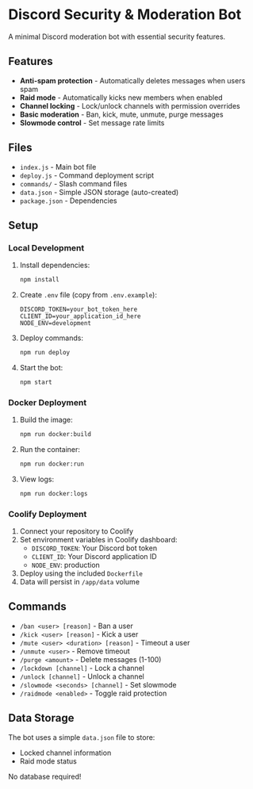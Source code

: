 # Discord Security & Moderation Bot

A minimal Discord moderation bot with essential security features.

## Features

- **Anti-spam protection** - Automatically deletes messages when users spam
- **Raid mode** - Automatically kicks new members when enabled
- **Channel locking** - Lock/unlock channels with permission overrides
- **Basic moderation** - Ban, kick, mute, unmute, purge messages
- **Slowmode control** - Set message rate limits

## Files

- `index.js` - Main bot file
- `deploy.js` - Command deployment script
- `commands/` - Slash command files
- `data.json` - Simple JSON storage (auto-created)
- `package.json` - Dependencies

## Setup

### Local Development

1. Install dependencies:
   ```bash
   npm install
   ```

2. Create `.env` file (copy from `.env.example`):
   ```env
   DISCORD_TOKEN=your_bot_token_here
   CLIENT_ID=your_application_id_here
   NODE_ENV=development
   ```

3. Deploy commands:
   ```bash
   npm run deploy
   ```

4. Start the bot:
   ```bash
   npm start
   ```

### Docker Deployment

1. Build the image:
   ```bash
   npm run docker:build
   ```

2. Run the container:
   ```bash
   npm run docker:run
   ```

3. View logs:
   ```bash
   npm run docker:logs
   ```

### Coolify Deployment

1. Connect your repository to Coolify
2. Set environment variables in Coolify dashboard:
   - `DISCORD_TOKEN`: Your Discord bot token
   - `CLIENT_ID`: Your Discord application ID
   - `NODE_ENV`: production
3. Deploy using the included `Dockerfile`
4. Data will persist in `/app/data` volume

## Commands

- `/ban <user> [reason]` - Ban a user
- `/kick <user> [reason]` - Kick a user  
- `/mute <user> <duration> [reason]` - Timeout a user
- `/unmute <user>` - Remove timeout
- `/purge <amount>` - Delete messages (1-100)
- `/lockdown [channel]` - Lock a channel
- `/unlock [channel]` - Unlock a channel
- `/slowmode <seconds> [channel]` - Set slowmode
- `/raidmode <enabled>` - Toggle raid protection

## Data Storage

The bot uses a simple `data.json` file to store:
- Locked channel information
- Raid mode status

No database required!